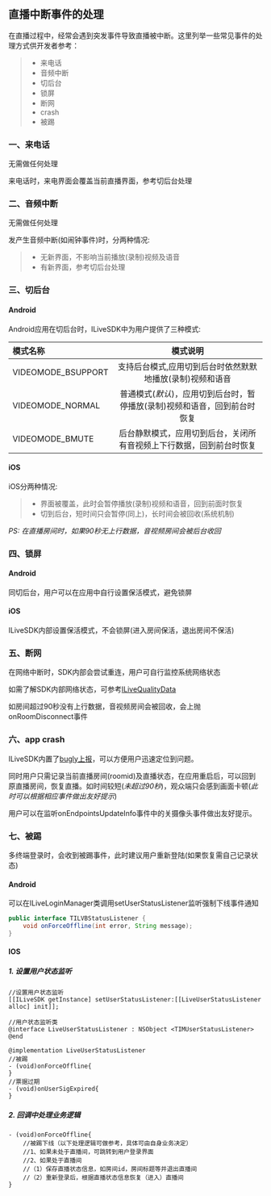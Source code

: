 ﻿## 直播中断事件的处理
在直播过程中，经常会遇到突发事件导致直播被中断。这里列举一些常见事件的处理方式供开发者参考：
>* 来电话
>* 音频中断
>* 切后台
>* 锁屏
>* 断网
>* crash
>* 被踢

### 一、来电话
无需做任何处理

来电话时，来电界面会覆盖当前直播界面，参考切后台处理

### 二、音频中断
无需做任何处理

发产生音频中断(如闹钟事件)时，分两种情况:

>* 无新界面，不影响当前播放(录制)视频及语音
>* 有新界面，参考切后台处理

### 三、切后台
#### Android
Android应用在切后台时，ILiveSDK中为用户提供了三种模式:

模式名称|模式说明
:--|:--:
VIDEOMODE_BSUPPORT|支持后台模式,应用切到后台时依然默默地播放(录制)视频和语音
VIDEOMODE_NORMAL|普通模式(*默认*)，应用切到后台时，暂停播放(录制)视频和语音，回到前台时恢复
VIDEOMODE_BMUTE|后台静默模式，应用切到后台，关闭所有音视频上下行数据，回到前台时恢复

#### iOS
iOS分两种情况:
>* 界面被覆盖，此时会暂停播放(录制)视频和语音，回到前面时恢复
>* 切到后台，短时间只会暂停(同上)，长时间会被回收(系统机制)

*PS: 在直播房间时，如果90秒无上行数据，音视频房间会被后台收回*

### 四、锁屏
#### Android
同切后台，用户可以在应用中自行设置保活模式，避免锁屏
#### iOS
ILiveSDK内部设置保活模式，不会锁屏(进入房间保活，退出房间不保活)

### 五、断网
在网络中断时，SDK内部会尝试重连，用户可自行监控系统网络状态

如需了解SDK内部网络状态，可参考[ILiveQualityData](https://github.com/zhaoyang21cn/ILiveSDK_Android_Demos/blob/master/doc/ILiveSDK/quality.md)

如房间超过90秒没有上行数据，音视频房间会被回收，会上抛onRoomDisconnect事件

### 六、app crash
ILiveSDK内置了[bugly上报](https://bugly.qq.com/v2/)，可以方便用户迅速定位到问题。

同时用户只需记录当前直播房间(roomid)及直播状态，在应用重启后，可以回到原直播房间，恢复直播。如时间较短(*未超过90秒*)，观众端只会感到画面卡顿(*此时可以根据相应事件做出友好提示*)

用户可以在监听onEndpointsUpdateInfo事件中的关摄像头事件做出友好提示。


### 七、被踢
多终端登录时，会收到被踢事件，此时建议用户重新登陆(如果恢复需自己记录状态)

#### Android
可以在ILiveLoginManager类调用setUserStatusListener监听强制下线事件通知

```java
public interface TILVBStatusListener {
    void onForceOffline(int error, String message);
}
```

#### IOS

##### 1. 设置用户状态监听
```
//设置用户状态监听
[[ILiveSDK getInstance] setUserStatusListener:[[LiveUserStatusListener alloc] init]];
```

```
//用户状态监听类
@interface LiveUserStatusListener : NSObject <TIMUserStatusListener>
@end

@implementation LiveUserStatusListener
//被踢
- (void)onForceOffline{
}
//票据过期
- (void)onUserSigExpired{
}
```
##### 2. 回调中处理业务逻辑
```
- (void)onForceOffline{
    //被踢下线（以下处理逻辑可做参考，具体可由自身业务决定）
    //1、如果未处于直播间，可跳转到用户登录界面
    //2、如果处于直播间
    //（1）保存直播状态信息，如房间id，房间标题等并退出直播间
    //（2）重新登录后，根据直播状态信息恢复（进入）直播间
}
```